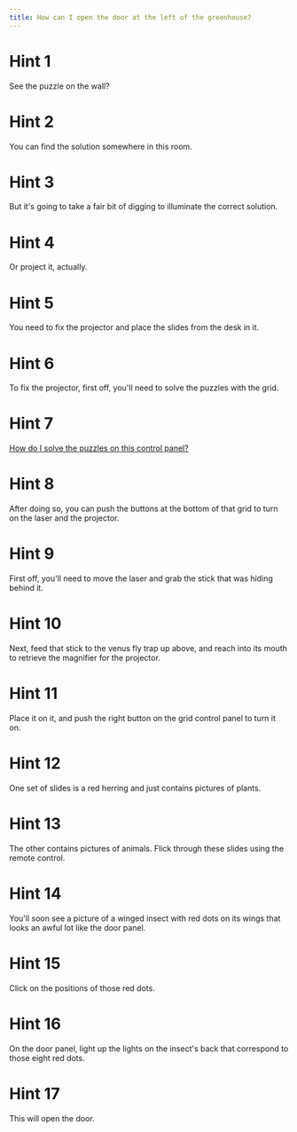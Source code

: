 ```yaml
---
title: How can I open the door at the left of the greenhouse?
---
```

# Hint 1
See the puzzle on the wall?

# Hint 2
You can find the solution somewhere in this room.

# Hint 3
But it's going to take a fair bit of digging to illuminate the correct solution.

# Hint 4
Or project it, actually.

# Hint 5
You need to fix the projector and place the slides from the desk in it.

# Hint 6
To fix the projector, first off, you'll need to solve the puzzles with the grid.

# Hint 7
[How do I solve the puzzles on this control panel?][921]

# Hint 8
After doing so, you can push the buttons at the bottom of that grid to turn on the laser and the projector.

# Hint 9
First off, you'll need to move the laser and grab the stick that was hiding behind it.

# Hint 10
Next, feed that stick to the venus fly trap up above, and reach into its mouth to retrieve the magnifier for the projector.

# Hint 11
Place it on it, and push the right button on the grid control panel to turn it on.

# Hint 12
One set of slides is a red herring and just contains pictures of plants.

# Hint 13
The other contains pictures of animals. Flick through these slides using the remote control.

# Hint 14
You'll soon see a picture of a winged insect with red dots on its wings that looks an awful lot like the door panel.

# Hint 15
Click on the positions of those red dots.

# Hint 16
On the door panel, light up the lights on the insect's back that correspond to those eight red dots.

# Hint 17
This will open the door.

<!-- INTERNAL LINKS -->
[921]: /00919/00921/index.md
